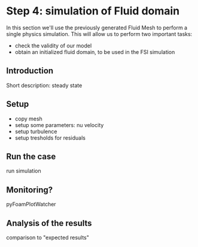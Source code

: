# Step 4: simulation of Fluid domain

In this section we'll use the previously generated Fluid Mesh to perform a single physics simulation.
This will allow us to perform two important tasks:

- check the validity of our model
- obtain an initialized fluid domain, to be used in the FSI simulation

## Introduction

Short description: steady state

## Setup

- copy mesh
- setup some parameters: nu velocity
- setup turbulence
- setup tresholds for residuals

## Run the case

run simulation

## Monitoring?

pyFoamPlotWatcher

## Analysis of the results

comparison to "expected results"